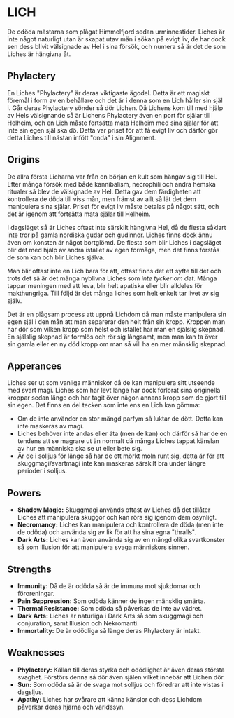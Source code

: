 # LICH

De odöda mästarna som plågat Himmelfjord sedan urminnestider. Liches är inte något naturligt utan är skapat utav män i sökan på evigt liv, de har dock sen dess blivit välsignade av Hel i sina försök, och numera så är det de som Liches är hängivna åt. 

## Phylactery

En Liches "Phylactery" är deras viktigaste ägodel. Detta är ett magiskt föremål i form av en behållare och det är i denna som en Lich håller sin själ i. Går deras Phylactery sönder så dör Lichen. Då Lichens kom till med hjälp av Hels välsignande så är Lichens Phylactery även en port för själar till Helheim, och en Lich måste fortsätta mata Helheim med sina själar för att inte sin egen själ ska dö. Detta var priset för att få evigt liv och därför gör detta Liches till nästan infött "onda" i sin Alignment.

## Origins

De allra första Licharna var från en början en kult som hängav sig till Hel. Efter många försök med både kannibalism, necrophili och andra hemska ritualer så blev de välsignade av Hel. Detta gav dem färdigheten att kontrollera de döda till viss mån, men främst av allt så lät det dem manipulera sina själar. Priset för evigt liv måste betalas på något sätt, och det är igenom att fortsätta mata själar till Helheim.

I dagsläget så är Liches oftast inte särskilt hängivna Hel, då de flesta såklart inte tror på gamla nordiska gudar och gudinnor. Liches finns dock ännu även om konsten är något bortglömd. De flesta som blir Liches i dagsläget blir det med hjälp av andra istället av egen förmåga, men det finns förstås de som kan och blir Liches själva.

Man blir oftast inte en Lich bara för att, oftast finns det ett syfte till det och trots det så är det många nyblivna Liches som *inte tycker om det*. Många tappar meningen med att leva, blir helt apatiska eller blir alldeles för makthungriga. Till följd är det många liches som helt enkelt tar livet av sig själv.

Det är en plågsam process att uppnå Lichdom då man måste manipulera sin egen själ i den mån att man separerar den helt från sin kropp. Kroppen man har dör som vilken kropp som helst och istället har man en själslig skepnad. En själslig skepnad är formlös och rör sig långsamt, men man kan ta över sin gamla eller en ny död kropp om man så vill ha en mer mänsklig skepnad.

## Apperances

Liches ser ut som vanliga människor då de kan manipulera sitt utseende med svart magi. Liches som har levt länge har dock förlorat sina originella kroppar sedan länge och har tagit över någon annans kropp som de gjort till sin egen. Det finns en del tecken som inte ens en Lich kan gömma:

- Om de inte använder en stor mängd parfym så luktar de dött. Detta kan inte maskeras av magi.
- Liches behöver inte andas eller äta (men de kan) och därför så har de en tendens att se magrare ut än normalt då många Liches tappat känslan av hur en människa ska se ut eller bete sig.
- Är de i solljus för länge så har de ett mörkt moln runt sig, detta är för att skuggmagi/svartmagi inte kan maskeras särskilt bra under längre perioder i solljus.

## Powers

- __Shadow Magic:__ Skuggmagi används oftast av Liches då det tillåter Liches att manipulera skuggor och kan röra sig igenom dem osynligt.
- __Necromancy:__ Liches kan manipulera och kontrollera de döda (men inte de odöda) och använda sig av lik för att ha sina egna "thralls".
- __Dark Arts:__ Liches kan även använda sig av en mängd olika svartkonster så som Illusion för att manipulera svaga människors sinnen.

## Strengths

- __Immunity:__ Då de är odöda så är de immuna mot sjukdomar och föroreningar.
- __Pain Suppression:__ Som odöda känner de ingen mänsklig smärta.
- __Thermal Resistance:__ Som odöda så påverkas de inte av vädret.
- __Dark Arts:__ Liches är naturliga i Dark Arts så som skuggmagi och conjuration, samt Illusion och Nekromanti.
- __Immortality:__ De är odödliga så länge deras Phylactery är intakt.

## Weaknesses

- __Phylactery:__ Källan till deras styrka och odödlighet är även deras största svaghet. Förstörs denna så dör även själen vilket innebär att Lichen dör.
- __Sun:__ Som odöda så är de svaga mot solljus och föredrar att inte vistas i dagsljus.
- __Apathy:__ Liches har svårare att känna känslor och dess Lichdom påverkar deras hjärna och världssyn.
